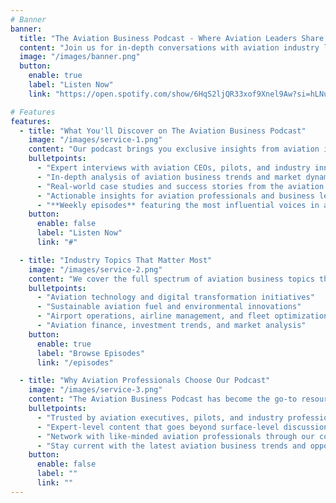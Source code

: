 ```yaml
---
# Banner
banner:
  title: "The Aviation Business Podcast - Where Aviation Leaders Share Their Stories"
  content: "Join us for in-depth conversations with aviation industry leaders, entrepreneurs, and innovators. Discover the strategies, challenges, and opportunities that drive success in the aviation business world."
  image: "/images/banner.png"
  button:
    enable: true
    label: "Listen Now"
    link: "https://open.spotify.com/show/6HqS2ljQR33xof9Xnel9Aw?si=hLNuiWmsSQqKyWrV0Iyj6g"

# Features
features:
  - title: "What You'll Discover on The Aviation Business Podcast"
    image: "/images/service-1.png"
    content: "Our podcast brings you exclusive insights from aviation industry leaders, covering everything from airline operations to aerospace innovation. Here's what makes our show essential listening:"
    bulletpoints:
      - "Expert interviews with aviation CEOs, pilots, and industry innovators"
      - "In-depth analysis of aviation business trends and market dynamics"
      - "Real-world case studies and success stories from the aviation industry"
      - "Actionable insights for aviation professionals and business leaders"
      - "**Weekly episodes** featuring the most influential voices in aviation"
    button:
      enable: false
      label: "Listen Now"
      link: "#"

  - title: "Industry Topics That Matter Most"
    image: "/images/service-2.png"
    content: "We cover the full spectrum of aviation business topics that are shaping the industry today. From emerging technologies to regulatory changes, our episodes keep you informed and ahead of the curve:"
    bulletpoints:
      - "Aviation technology and digital transformation initiatives"
      - "Sustainable aviation fuel and environmental innovations"
      - "Airport operations, airline management, and fleet optimization"
      - "Aviation finance, investment trends, and market analysis"
    button:
      enable: true
      label: "Browse Episodes"
      link: "/episodes"

  - title: "Why Aviation Professionals Choose Our Podcast"
    image: "/images/service-3.png"
    content: "The Aviation Business Podcast has become the go-to resource for aviation professionals seeking actionable insights and industry connections."
    bulletpoints:
      - "Trusted by aviation executives, pilots, and industry professionals worldwide"
      - "Expert-level content that goes beyond surface-level discussions"
      - "Network with like-minded aviation professionals through our community"
      - "Stay current with the latest aviation business trends and opportunities"
    button:
      enable: false
      label: ""
      link: ""
---
```

